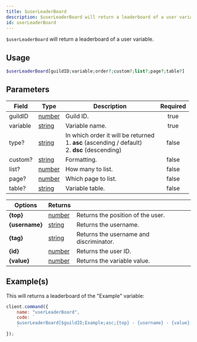 ```yaml
---
title: $userLeaderBoard
description: $userLeaderBoard will return a leaderboard of a user variable.
id: userLeaderBoard
---
```


`$userLeaderBoard` will return a leaderboard of a user variable.

## Usage

```php
$userLeaderBoard[guildID;variable;order?;custom?;list?;page?;table?]
```

## Parameters

| Field    | Type                                                                                              | Description                                                                                               | Required |
| -------- | ------------------------------------------------------------------------------------------------- | --------------------------------------------------------------------------------------------------------- | :------: |
| guildID  | [number](https://developer.mozilla.org/en-US/docs/Web/JavaScript/Reference/Global_Objects/Number) | Guild ID.                                                                                                 |   true   |
| variable | [string](https://developer.mozilla.org/en-US/docs/Web/JavaScript/Reference/Global_Objects/String) | Variable name.                                                                                            |   true   |
| type?    | [string](https://developer.mozilla.org/en-US/docs/Web/JavaScript/Reference/Global_Objects/String) | In which order it will be returned <br /> 1. **asc** (ascending / default) <br /> 2. **dsc** (descending) |  false   |
| custom?  | [string](https://developer.mozilla.org/en-US/docs/Web/JavaScript/Reference/Global_Objects/String) | Formatting.                                                                                               |  false   |
| list?    | [number](https://developer.mozilla.org/en-US/docs/Web/JavaScript/Reference/Global_Objects/Number) | How many to list.                                                                                         |  false   |
| page?    | [number](https://developer.mozilla.org/en-US/docs/Web/JavaScript/Reference/Global_Objects/Number) | Which page to list.                                                                                       |  false   |
| table?   | [string](https://developer.mozilla.org/en-US/docs/Web/JavaScript/Reference/Global_Objects/String) | Variable table.                                                                                           |  false   |

| Options          | Returns                                                                                           |                                         |
| ---------------- | ------------------------------------------------------------------------------------------------- | --------------------------------------- |
| **\{top\}**      | [number](https://developer.mozilla.org/en-US/docs/Web/JavaScript/Reference/Global_Objects/Number) | Returns the position of the user.       |
| **\{username\}** | [string](https://developer.mozilla.org/en-US/docs/Web/JavaScript/Reference/Global_Objects/String) | Returns the username.                   |
| **\{tag\}**      | [string](https://developer.mozilla.org/en-US/docs/Web/JavaScript/Reference/Global_Objects/String) | Returns the username and discriminator. |
| **\{id\}**       | [number](https://developer.mozilla.org/en-US/docs/Web/JavaScript/Reference/Global_Objects/Number) | Returns the user ID.                    |
| **\{value\}**    | [number](https://developer.mozilla.org/en-US/docs/Web/JavaScript/Reference/Global_Objects/Number) | Returns the variable value.             |

## Example(s)

This will returns a leaderboard of the "Example" variable:

```javascript
client.command({
    name: "userLeaderBoard",
    code: `
    $userLeaderBoard[$guildID;Example;asc;{top} - {username} - {value};10;1;main]
    `
});
```
